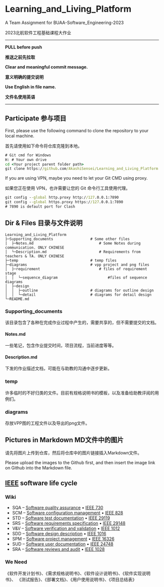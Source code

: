 # Learning_and_Living_Platform

A Team Assignment for BUAA-Software_Engineering-2023

2023北航软件工程基础课程大作业

***

**PULL before push**

**推送之前先拉取**

**Clear and meaningful commit message.**

**意义明确的提交说明**

**Use English in file name.**

**文件名使用英语**

---

## Participate 参与项目

First, please use the following command to clone the repository to your local machine.

首先请使用如下命令将仓库克隆到本地。

```cmd
# Git cmd for Windows
H: # Your own drive
cd <Your project parent folder path>
git clone https://github.com/AkashiSensei/Learning_and_Living_Platform.git
```

If you are using VPN, maybe you need to let your Git CMD using proxy.

如果您正在使用 VPN，也许需要让您的 Git 命令行工具使用代理。

```cmd
git config --global http.proxy http://127.0.0.1:7890
git config --global https.proxy https://127.0.0.1:7890
# 7890 is default port for Clash
```



## Dir & Files 目录与文件说明

```
Learning_and_Living_Platform
├─Supporting_documents                 # Some other files
|  ├─Notes.md                              # Some Notes during communication. ONLY CHINESE
│  └─Description.md                        # Requirements from teachers & TA. ONLY CHINESE
├─temp                                 # temp files
├─diagrams                             # vpp project and png files
│  ├─requirement                           # files of requirement stage
│  │  └─sequence_diagram                       #files of sequence diagrams
│  ├─design
│  │  ├─outline                        # diagrams for outline design
│  │  └─detail                         # diagrams for detail design
└─README.md
```

### Supporting_documents

该目录包含了各种在完成作业过程中产生的，需要共享的，但不需要提交的文档。

#### Notes.md  

一些笔记，包含作业提交时间，项目流程，当前进度等等。

#### Description.md  

下发的作业描述文档，可能在与助教的沟通中逐步更新。

### temp

许多临时的不好归类的文件。目前有规格说明书的模板，以及准备给助教评阅的用例们。

### diagrams

存放VPP图的工程文件以及导出的png文件。



## Pictures in Markdown MD文件中的图片

请先将图片上传到仓库，然后将仓库中的图片链接插入Markdown文件。

Please upload the images to the Github first, and then insert the image link on Github into the Markdown file.



## [IEEE](https://en.wikipedia.org/wiki/IEEE) software life cycle

### Wiki

- SQA – [Software quality assurance](https://en.wikipedia.org/wiki/Software_quality_assurance) • [IEEE 730](https://en.wikipedia.org/wiki/Software_quality_assurance)
- SCM – [Software configuration management](https://en.wikipedia.org/wiki/Software_configuration_management) • [IEEE 828](https://en.wikipedia.org/wiki/Software_configuration_management)
- STD – [Software test documentation](https://en.wikipedia.org/wiki/Software_test_documentation) • [IEEE 29119](https://en.wikipedia.org/wiki/Software_test_documentation)
- SRS – [Software requirements specification](https://en.wikipedia.org/wiki/Software_requirements_specification) • [IEEE 29148](https://en.wikipedia.org/wiki/Software_requirements_specification)
- V&V – [Software verification and validation](https://en.wikipedia.org/wiki/Software_verification_and_validation) • [IEEE 1012](https://en.wikipedia.org/wiki/Software_verification_and_validation)
- SDD – [Software design description](https://en.wikipedia.org/wiki/Software_design_description) • [IEEE 1016](https://en.wikipedia.org/wiki/Software_design_description)
- SPM – [Software project management](https://en.wikipedia.org/wiki/Software_project_management) • [IEEE 16326](https://en.wikipedia.org/wiki/Software_project_management)
- SUD – [Software user documentation](https://en.wikipedia.org/wiki/Software_user_documentation) • [IEEE 24748](https://en.wikipedia.org/wiki/Software_user_documentation)
- SRA – [Software reviews and audit](https://en.wikipedia.org/wiki/Software_reviews_and_audit) • [IEEE 1028](https://en.wikipedia.org/wiki/Software_reviews_and_audit)



### We Need

《软件开发计划书》、《需求规格说明书》、《软件设计说明书》、《软件实现说明书》、 《测试报告》、《部署文档》、《用户使用说明书》、《项目总结表》


